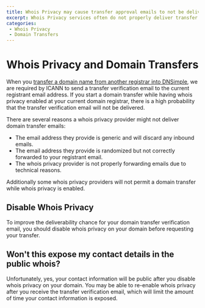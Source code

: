 ```yaml
---
title: Whois Privacy may cause transfer approval emails to not be delivered
excerpt: Whois Privacy services often do not properly deliver transfer approval emails, and thus should be disabled before requesting a transfer.
categories:
 - Whois Privacy
 - Domain Transfers
---
```


# Whois Privacy and Domain Transfers

When you [transfer a domain name from another registrar into DNSimple](/articles/transferring-domain), we are required by ICANN to send a transfer verification email to the current registrant email address. If you start a domain transfer while having whois privacy enabled at your current domain registrar, there is a high probability that the transfer verification email will not be delivered.

There are several reasons a whois privacy provider might not deliver domain transfer emails:

- The email address they provide is generic and will discard any inbound emails.
- The email address they provide is randomized but not correctly forwarded to your registrant email.
- The whois privacy provider is not properly forwarding emails due to technical reasons.

Additionally some whois privacy providers will not permit a domain transfer while whois privacy is enabled.

## Disable Whois Privacy

To improve the deliverability chance for your domain transfer verification email, you should disable whois privacy on your domain before requesting your transfer.

## Won't this expose my contact details in the public whois?

Unfortunately, yes, your contact information will be public after you disable whois privacy on your domain. You may be able to re-enable whois privacy after you receive the transfer verification email, which will limit the amount of time your contact information is exposed.
